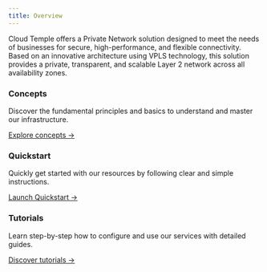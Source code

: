 ```yaml
---
title: Overview
---
```


Cloud Temple offers a Private Network solution designed to meet the needs of businesses for secure, high-performance, and flexible connectivity. Based on an innovative architecture using VPLS technology, this solution provides a private, transparent, and scalable Layer 2 network across all availability zones.

<div class="card-grid">
  <div class="card">
    <h3>Concepts</h3>
    <p>Discover the fundamental principles and basics to understand and master our infrastructure.</p>
    <a href="./private_network/concepts" class="card-link">Explore concepts &rarr;</a>
  </div>
  <div class="card">
    <h3>Quickstart</h3>
    <p>Quickly get started with our resources by following clear and simple instructions.</p>
    <a href="./private_network/quickstart" class="card-link">Launch Quickstart &rarr;</a>
  </div>
    <div class="card">
    <h3>Tutorials</h3>
    <p>Learn step-by-step how to configure and use our services with detailed guides.</p>
    <a href="./private_network/tutorials" class="card-link">Discover tutorials &rarr;</a>
  </div>
</div>